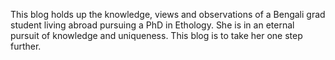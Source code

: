 

This blog holds up the knowledge, views and observations of a Bengali grad student living abroad pursuing a PhD in Ethology. She is in an eternal pursuit of knowledge and uniqueness. This blog is to take her one step further.

